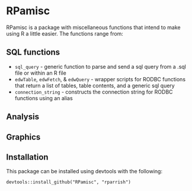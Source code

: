 RPamisc
=======

RPamisc is a package with miscellaneous functions that intend to make using R a little easier. The functions range from:  

## SQL functions
 - `sql_query` - generic function to parse and send a sql query from a .sql file or within an R file 
 - `edwTable`, `edwFetch`, & `edwQuery` - wrapper scripts for RODBC functions that return a list of tables, table contents, and a generic sql query
 - `connection_string` - constructs the connection string for RODBC functions using an alias


## Analysis


## Graphics


## Installation  

This package can be installed using devtools with the following:

    devtools::install_github("RPamisc", "rparrish")
 
